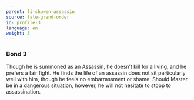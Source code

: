 ```yaml
---
parent: li-shuwen-assassin
source: fate-grand-order
id: profile-3
language: en
weight: 3
---
```


### Bond 3

Though he is summoned as an Assassin, he doesn’t kill for a living, and he prefers a fair fight. He finds the life of an assassin does not sit particularly well with him, though he feels no embarrassment or shame. Should Master be in a dangerous situation, however, he will not hesitate to stoop to assassination.
